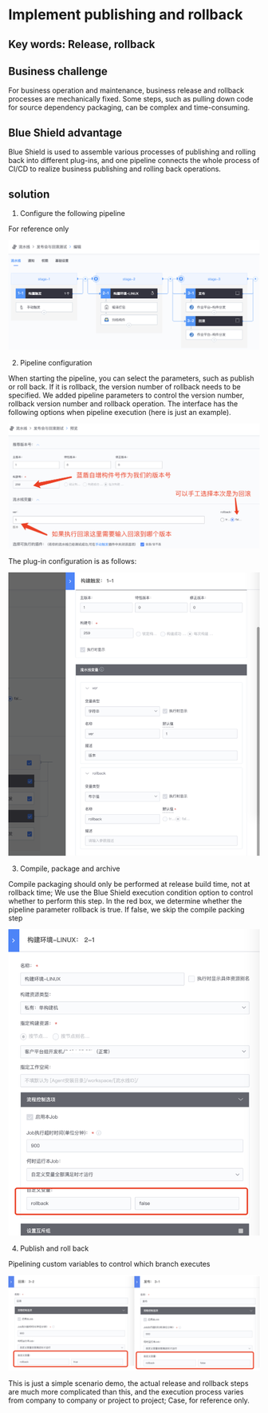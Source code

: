 # Implement publishing and rollback

## Key words: Release, rollback

## Business challenge

For business operation and maintenance, business release and rollback processes are mechanically fixed. Some steps, such as pulling down code for source dependency packaging, can be complex and time-consuming.

## Blue Shield advantage

Blue Shield is used to assemble various processes of publishing and rolling back into different plug-ins, and one pipeline connects the whole process of CI/CD to realize business publishing and rolling back operations.

## solution

1. Configure the following pipeline

For reference only

![img](../../.gitbook/assets/scene-Implement-publishing-rollback-a.png)

2. Pipeline configuration

When starting the pipeline, you can select the parameters, such as publish or roll back. If it is rollback, the version number of rollback needs to be specified. We added pipeline parameters to control the version number, rollback version number and rollback operation. The interface has the following options when pipeline execution (here is just an example).

![img](../../.gitbook/assets/scene-Implement-publishing-rollback-b.png)

The plug-in configuration is as follows:

![img](../../.gitbook/assets/scene-Implement-publishing-rollback-c.png)

3. Compile, package and archive

Compile packaging should only be performed at release build time, not at rollback time; We use the Blue Shield execution condition option to control whether to perform this step. In the red box, we determine whether the pipeline parameter rollback is true. If false, we skip the compile packing step

![img](../../.gitbook/assets/scene-Implement-publishing-rollback-d.png)

4. Publish and roll back

Pipelining custom variables to control which branch executes

![img](../../.gitbook/assets/scene-Implement-publishing-rollback-e.png)

This is just a simple scenario demo, the actual release and rollback steps are much more complicated than this, and the execution process varies from company to company or project to project; Case, for reference only.
